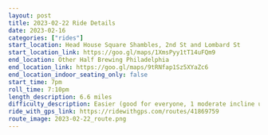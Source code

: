 ```yaml
---
layout: post
title: 2023-02-22 Ride Details
date: 2023-02-16
categories: ["rides"]
start_location: Head House Square Shambles, 2nd St and Lombard St
start_location_link: https://goo.gl/maps/1XmsPyy1tT14uFQm9
end_location: Other Half Brewing Philadelphia
end_location_link: https://goo.gl/maps/9tRNfap1Sz5XYaZc6
end_location_indoor_seating_only: false
start_time: 7pm
roll_time: 7:10pm
length_description: 6.6 miles
difficulty_description: Easier (good for everyone, 1 moderate incline up 18th St)
ride_with_gps_link: https://ridewithgps.com/routes/41869759
route_image: 2023-02-22_route.png
---
```


